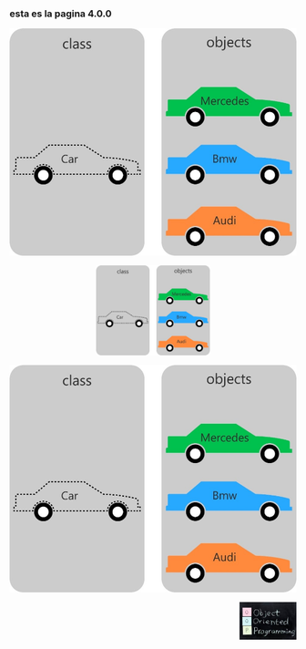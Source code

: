 ### esta es la pagina 4.0.0

![ClaseyObjetos](./imagenes/OOP-Class-and-Object.jpg)


<p align="center"><img src="./imagenes/OOP-Class-and-Object.jpg" alt="drawing" width="200"/>


![ClaseyObjetos1](./imagenes/OOP-Class-and-Object.jpg)



<div style="text-align: right"><img src="./imagenes/OOP.jfif" width="100" /></div>